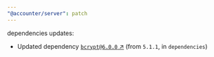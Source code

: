 ```yaml
---
"@accounter/server": patch
---
```

dependencies updates:
  - Updated dependency [`bcrypt@6.0.0` ↗︎](https://www.npmjs.com/package/bcrypt/v/6.0.0) (from `5.1.1`, in `dependencies`)
